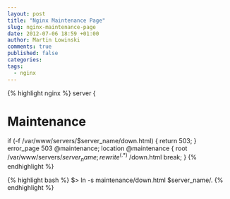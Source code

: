 ```yaml
---
layout: post
title: "Nginx Maintenance Page"
slug: nginx-maintenance-page
date: 2012-07-06 18:59 +01:00
author: Martin Lowinski
comments: true
published: false
categories: 
tags: 
  - nginx
---
```


{% highlight nginx %}
server {
  # Maintenance
  if (-f /var/www/servers/$server_name/down.html) {
    return 503;
  }
  error_page 503 @maintenance;
  location @maintenance {
    root   /var/www/servers/$server_name;
    rewrite ^(.*)$ /down.html break;
}
{% endhighlight %}

{% highlight bash %}
$> ln -s maintenance/down.html $server_name/.
{% endhighlight %}
